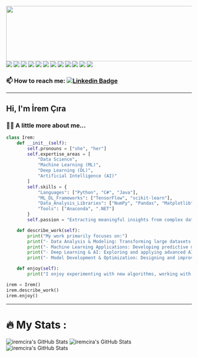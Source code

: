 <p>
<img align="left" width="600" height="150" src="https://quotes-github-readme.vercel.app/api?type=horizontal&theme=tokyonight"/>
 <p>
  <img src="https://img.shields.io/badge/c%23-%23239120.svg?style=flat-square&logo=csharp&logoColor=white"/> 
 <img src="https://img.shields.io/badge/java-%23ED8B00.svg?style=flat-square&logo=openjdk&logoColor=white"/> 
 <img src="https://img.shields.io/badge/python-3670A0?style=flat-square&logo=python&logoColor=ffdd54"/> 
 <img src="https://img.shields.io/badge/javascript-%23323330.svg?style=flat-square&logo=javascript&logoColor=%23F7DF1E"/> 
 <img src="https://img.shields.io/badge/Anaconda-%2344A833.svg?style=flat-square&logo=anaconda&logoColor=white"/> 
 <img src="https://img.shields.io/badge/.NET-5C2D91?style=flat-square&logo=.net&logoColor=white"/> 
 <img src="https://img.shields.io/badge/Matplotlib-%23ffffff.svg?style=flat-square&logo=Matplotlib&logoColor=black"/> 
 <img src="https://img.shields.io/badge/numpy-%23013243.svg?style=flat-square&logo=numpy&logoColor=white"/> 
 <img src="https://img.shields.io/badge/pandas-%23150458.svg?style=flat-square&logo=pandas&logoColor=white"/> 
 <img src="https://img.shields.io/badge/scikit--learn-%23F7931E.svg?style=flat-square&logo=scikit-learn&logoColor=white"/> 
 <img src="https://img.shields.io/badge/SciPy-%230C55A5.svg?style=flat-square&logo=scipy&logoColor=%white"/> 
 <img src="https://img.shields.io/badge/TensorFlow-%23FF6F00.svg?style=flat-square&logo=TensorFlow&logoColor=white"/> 
 </p>
</p>

 ### :mailbox: How to reach me: [![Linkedin Badge](https://img.shields.io/badge/-irem-blue?style=flat&logo=Linkedin&logoColor=white)](http://linkedin.com/in/irem-cira)



---


<h2>Hi, I'm İrem Çıra</h2> 


### :woman_technologist: A little more about me...
```python
class Irem:
    def __init__(self):
        self.pronouns = ["she", "her"]
        self.expertise_areas = [
            "Data Science", 
            "Machine Learning (ML)", 
            "Deep Learning (DL)", 
            "Artificial Intelligence (AI)"
        ]
        self.skills = {
            "Languages": ["Python", "C#", "Java"],
            "ML_DL_Frameworks": ["TensorFlow", "scikit-learn"],
            "Data_Analysis_Libraries": ["NumPy", "Pandas", "Matplotlib", "SciPy"],
            "Tools": ["Anaconda", ".NET"]
        }
        self.passion = "Extracting meaningful insights from complex data and building intelligent systems."

    def describe_work(self):
        print("My work primarily focuses on:")
        print("- Data Analysis & Modeling: Transforming large datasets into actionable insights.")
        print("- Machine Learning Applications: Developing predictive models, working on classification and regression problems.")
        print("- Deep Learning & AI: Exploring and applying advanced AI techniques like neural networks, NLP, and computer vision.")
        print("- Model Development & Optimization: Designing and improving performant and scalable ML/DL models.")

    def enjoy(self):
        print("I enjoy experimenting with new algorithms, working with large datasets, and contributing to projects leveraging the power of AI.")

irem = Irem()
irem.describe_work()
irem.enjoy()

```

---

# :fire: My Stats :

<img src="https://github-readme-stats.vercel.app/api?username=iremcira&theme=tokyonight&show_icons=true&hide_border=true&count_private=true" alt="iremcira's GitHub Stats" />

<img src="https://github-readme-stats.vercel.app/api/top-langs/?username=iremcira&theme=tokyonight&show_icons=true&hide_border=true&layout=compact" alt="iremcira's GitHub Stats" />

<img src="https://streak-stats.demolab.com?user=iremcira&theme=tokyonight&hide_border=true" alt="iremcira's GitHub Stats" />


        
